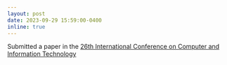 ```yaml
---
layout: post
date: 2023-09-29 15:59:00-0400
inline: true
---
```


Submitted a paper in the <a href="https://iccit.org.bd/2023/">26th International Conference on Computer and Information Technology</a>
